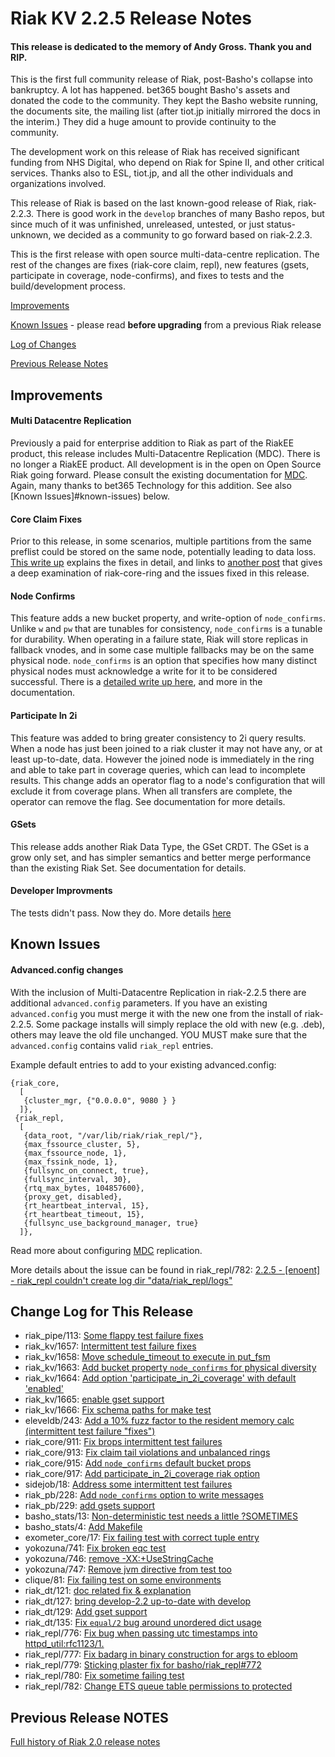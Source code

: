 # Riak KV 2.2.5 Release Notes

#### This release is dedicated to the memory of Andy Gross. Thank you and RIP.

This is the first full community release of Riak, post-Basho's
collapse into bankruptcy. A lot has happened. bet365 bought Basho's
assets and donated the code to the community. They kept the Basho
website running, the documents site, the mailing list (after tiot.jp
initially mirrored the docs in the interim.) They did a huge amount to
provide continuity to the community.

The development work on this release of Riak has received significant
funding from NHS Digital, who depend on Riak for Spine II, and other
critical services. Thanks also to ESL, tiot.jp, and all the other
individuals and organizations involved.

This release of Riak is based on the last known-good release of Riak,
riak-2.2.3. There is good work in the `develop` branches of many Basho
repos, but since much of it was unfinished, unreleased, untested, or
just status-unknown, we decided as a community to go forward based on
riak-2.2.3.

This is the first release with open source multi-data-centre
replication. The rest of the changes are fixes (riak-core claim,
repl), new features (gsets, participate in coverage, node-confirms),
and fixes to tests and the build/development process.

[Improvements](#Improvements)

[Known Issues](#Known-issues) - please read **before upgrading** from a previous Riak release

[Log of Changes](#Change-log-for-this-release)

[Previous Release Notes](RELEASE-NOTES-2_2_4.md)

## Improvements

#### Multi Datacentre Replication

Previously a paid for enterprise addition to Riak as part of the RiakEE product,
this release includes Multi-Datacentre Replication (MDC). There is no
longer a RiakEE product. All development is in the open on Open Source
Riak going forward. Please consult the existing documentation for
[MDC](http://docs.basho.com/riak/kv/2.2.3/configuring/v3-multi-datacenter/). Again,
many thanks to bet365 Technology for this addition. See also [Known
Issues]#known-issues) below.

#### Core Claim Fixes

Prior to this release, in some scenarios, multiple partitions from the
same preflist could be stored on the same node, potentially leading to
data loss. [This write up](https://github.com/basho/riak_core/blob/c9c924ef006af1121b7eec04c7e1eefe54f4cf26/docs/claim-fixes.md)
explains the fixes in detail, and links to
[another post](https://github.com/infinityworks/riak_core/blob/ada7030a2b2c3463d6584f1d8b20e2c4bc5ac3d8/docs/ring_claim.md)
that gives a deep examination of riak-core-ring and the issues fixed
in this release.

#### Node Confirms

This feature adds a new bucket property, and write-option of
`node_confirms`. Unlike `w` and `pw` that are tunables for
consistency, `node_confirms` is a tunable for durability. When
operating in a failure state, Riak will store replicas in fallback
vnodes, and in some case multiple fallbacks may be on the same
physical node. `node_confirms` is an option that specifies how many
distinct physical nodes must acknowledge a write for it to be
considered successful. There is a
[detailed write up here](https://github.com/ramensen/riak_kv/blob/30b0e50374196d9a8cfef37871955a5f5b2bb472/docs/Node-Diversity.md),
and more in the documentation.

#### Participate In 2i

This feature was added to bring greater consistency to 2i query
results. When a node has just been joined to a riak cluster it may not
have any, or at least up-to-date, data. However the joined node is
immediately in the ring and able to take part in coverage queries,
which can lead to incomplete results. This change adds an operator
flag to a node's configuration that will exclude it from coverage
plans. When all transfers are complete, the operator can remove the
flag. See documentation for more details.

#### GSets

This release adds another Riak Data Type, the GSet CRDT. The GSet is a
grow only set, and has simpler semantics and better merge performance
than the existing Riak Set. See documentation for details.

#### Developer Improvments

The tests didn't pass. Now they do. More details
[here](https://github.com/russelldb/russelldb.github.io/blob/b228eacd4fd3246b4eb7f8d0b98c6bed747e2514/make_test.md)

## Known Issues

#### Advanced.config changes

With the inclusion of Multi-Datacentre Replication in riak-2.2.5 there
are additional `advanced.config` parameters. If you have an existing
`advanced.config` you must merge it with the new one from the install
of riak-2.2.5. Some package installs will simply replace the old with
new (e.g. .deb), others may leave the old file unchanged. YOU MUST
make sure that the `advanced.config` contains valid `riak_repl`
entries.

Example default entries to add to your existing advanced.config:

```
{riak_core,
  [
   {cluster_mgr, {"0.0.0.0", 9080 } }
  ]},
 {riak_repl,
  [
   {data_root, "/var/lib/riak/riak_repl/"},
   {max_fssource_cluster, 5},
   {max_fssource_node, 1},
   {max_fssink_node, 1},
   {fullsync_on_connect, true},
   {fullsync_interval, 30},
   {rtq_max_bytes, 104857600},
   {proxy_get, disabled},
   {rt_heartbeat_interval, 15},
   {rt_heartbeat_timeout, 15},
   {fullsync_use_background_manager, true}
  ]},
```

Read more about configuring
[MDC](http://docs.basho.com/riak/kv/2.2.3/configuring/v3-multi-datacenter/)
replication.

More details about the issue can be found in riak\_repl/782: [2.2.5 - \[enoent\] - riak_repl couldn't create log dir
"data/riak_repl/logs"](https://github.com/basho/riak/issues/940)

## Change Log for This Release

* riak_pipe/113: [Some flappy test failure fixes](https://github.com/basho/riak_pipe/pull/113)
* riak_kv/1657: [Intermittent test failure fixes](https://github.com/basho/riak_kv/pull/1657)
* riak_kv/1658: [ Move schedule_timeout to execute in put_fsm](https://github.com/basho/riak_kv/pull/1658)
* riak_kv/1663: [Add bucket property `node_confirms` for physical diversity](https://github.com/basho/riak_kv/pull/1663)
* riak_kv/1664: [Add  option 'participate_in_2i_coverage' with default 'enabled'](https://github.com/basho/riak_kv/pull/1664)
* riak_kv/1665: [enable gset support](https://github.com/basho/riak_kv/pull/1665)
* riak_kv/1666: [Fix schema paths for make test](https://github.com/basho/riak_kv/pull/1666)
* eleveldb/243: [Add a 10% fuzz factor to the resident memory calc (intermittent test failure "fixes")](https://github.com/basho/eleveldb/pull/243)
* riak_core/911: [Fix brops intermittent test failures](https://github.com/basho/riak_core/pull/911)
* riak_core/913: [ Fix claim tail violations and unbalanced rings](https://github.com/basho/riak_core/pull/913)
* riak_core/915: [Add `node_confirms` default bucket props](https://github.com/basho/riak_core/pull/915)
* riak_core/917: [Add participate_in_2i_coverage riak option](https://github.com/basho/riak_core/pull/917)
* sidejob/18: [Address some intermittent test failures](https://github.com/basho/sidejob/pull/18)
* riak_pb/228: [Add `node_confirms` option to write messages](https://github.com/basho/riak_pb/pull/228)
* riak_pb/229: [add gsets support](https://github.com/basho/riak_pb/pull/229)
* basho_stats/13: [Non-deterministic test needs a little ?SOMETIMES](https://github.com/basho/basho_stats/pull/13)
* basho_stats/4: [Add Makefile](https://github.com/basho/basho_stats/pull/4)
* exometer_core/17: [Fix failing test with correct tuple entry](https://github.com/basho/exometer_core/pull/17)
* yokozuna/741: [Fix broken eqc test](https://github.com/basho/yokozuna/pull/741)
* yokozuna/746: [remove -XX:+UseStringCache](https://github.com/basho/yokozuna/pull/746)
* yokozuna/747: [Remove jvm directive from test too](https://github.com/basho/yokozuna/pull/747)
* clique/81: [Fix failing test on some environments](https://github.com/basho/clique/pull/81)
* riak_dt/121: [doc related fix & explanation](https://github.com/basho/riak_dt/pull/121)
* riak_dt/127: [bring develop-2.2 up-to-date with develop](https://github.com/basho/riak_dt/pull/127)
* riak_dt/129: [Add gset support](https://github.com/basho/riak_dt/pull/129)
* riak_dt/135: [Fix `equal/2` bug around unordered dict usage](https://github.com/basho/riak_dt/pull/135)
* riak_repl/776: [Fix bug when passing utc timestamps into httpd_util:rfc1123/1.](https://github.com/basho/riak_repl/pull/776)
* riak_repl/777: [Fix badarg in binary construction for args to ebloom](https://github.com/basho/riak_repl/pull/777)
* riak_repl/779: [Sticking plaster fix for basho/riak_repl#772](https://github.com/basho/riak_repl/pull/779)
* riak_repl/780: [Fix sometime failing test](https://github.com/basho/riak_repl/pull/780)
* riak_repl/782: [Change ETS queue table permissions to protected](https://github.com/basho/riak_repl/pull/782)

 ## Previous Release NOTES

 [Full history of Riak 2.0 release notes](RELEASE-NOTES-2_2_4.md)

